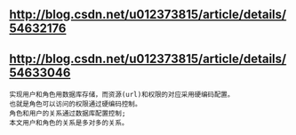 http://blog.csdn.net/u012373815/article/details/54632176
-
http://blog.csdn.net/u012373815/article/details/54633046
-
    实现用户和角色用数据库存储，而资源(url)和权限的对应采用硬编码配置。 
    也就是角色可以访问的权限通过硬编码控制。
    角色和用户的关系通过数据库配置控制;
    本文用户和角色的关系是多对多的关系。